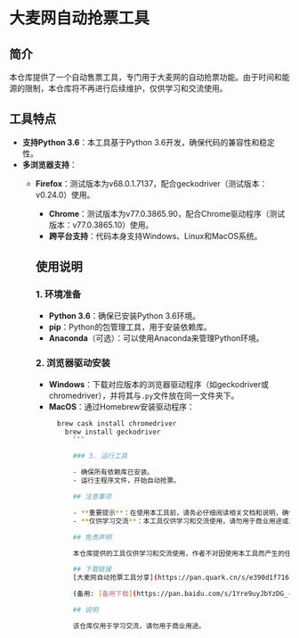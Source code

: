 # 大麦网自动抢票工具

## 简介

本仓库提供了一个自动售票工具，专门用于大麦网的自动抢票功能。由于时间和能源的限制，本仓库将不再进行后续维护，仅供学习和交流使用。

## 工具特点

- **支持Python 3.6**：本工具基于Python 3.6开发，确保代码的兼容性和稳定性。
- **多浏览器支持**：
  - **Firefox**：测试版本为v68.0.1.7137，配合geckodriver（测试版本：v0.24.0）使用。
    - **Chrome**：测试版本为v77.0.3865.90，配合Chrome驱动程序（测试版本：v77.0.3865.10）使用。
    - **跨平台支持**：代码本身支持Windows、Linux和MacOS系统。

    ## 使用说明

    ### 1. 环境准备

    - **Python 3.6**：确保已安装Python 3.6环境。
    - **pip**：Python的包管理工具，用于安装依赖库。
    - **Anaconda**（可选）：可以使用Anaconda来管理Python环境。

    ### 2. 浏览器驱动安装

    - **Windows**：下载对应版本的浏览器驱动程序（如geckodriver或chromedriver），并将其与`.py`文件放在同一文件夹下。
    - **MacOS**：通过Homebrew安装驱动程序：
      ```bash
        brew cask install chromedriver
          brew install geckodriver
            ```

            ### 3. 运行工具

            - 确保所有依赖库已安装。
            - 运行主程序文件，开始自动抢票。

            ## 注意事项

            - **重要提示**：在使用本工具前，请务必仔细阅读相关文档和说明，确保操作正确。
            - **仅供学习交流**：本工具仅供学习和交流使用，请勿用于商业用途或其他非法用途。

            ## 免责声明

            本仓库提供的工具仅供学习和交流使用，作者不对因使用本工具而产生的任何后果负责。请用户自行承担使用风险。

            ## 下载链接
            [大麦网自动抢票工具分享](https://pan.quark.cn/s/e390d1f71694) 

            (备用: [备用下载](https://pan.baidu.com/s/1Yre9uyJbYzDG_-x-lIAQYQ?pwd=1234))

            ## 说明

            该仓库仅用于学习交流，请勿用于商业用途。
